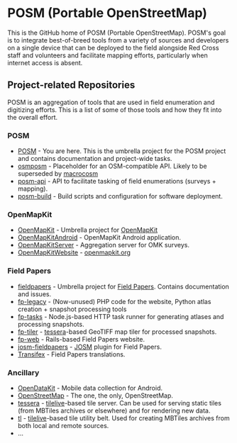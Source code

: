 # POSM (Portable OpenStreetMap)

This is the GitHub home of POSM (Portable OpenStreetMap). POSM's goal is to
integrate best-of-breed tools from a variety of sources and developers on a
single device that can be deployed to the field alongside Red Cross staff and
volunteers and facilitate mapping efforts, particularly when internet access is
absent.

## Project-related Repositories

POSM is an aggregation of tools that are used in field enumeration and
digitizing efforts. This is a list of some of those tools and how they fit into
the overall effort.

### POSM

* [POSM](https://github.com/AmericanRedCross/posm) - You are here. This is the
  umbrella project for the POSM project and contains documentation and
  project-wide tasks.
* [osmposm](https://github.com/AmericanRedCross/osmposm) - Placeholder for an
  OSM-compatible API. Likely to be superseded by
  [macrocosm](https://github.com/developmentseed/macrocosm)
* [posm-api](https://github.com/AmericanRedCross/posm-api) - API to facilitate
  tasking of field enumerations (surveys + mapping).
* [posm-build](https://github.com/AmericanRedCross/posm-build) - Build scripts
  and configuration for software deployment.

### OpenMapKit

* [OpenMapKit](https://github.com/AmericanRedCross/OpenMapKit) - Umbrella
  project for [OpenMapKit](http://openmapkit.org/)
* [OpenMapKitAndroid](https://github.com/AmericanRedCross/OpenMapKitAndroid) -
  OpenMapKit Android application.
* [OpenMapKitServer](https://github.com/americanredcross/OpenMapkitServer) -
  Aggregation server for OMK surveys.
* [OpenMapKitWebsite](https://github.com/AmericanRedCross/OpenMapKitWebsite) -
  [openmapkit.org](http://openmapkit.org/)

### Field Papers

* [fieldpapers](https://github.com/fieldpapers/fieldpapers) - Umbrella project
  for [Field Papers](http://fieldpapers.org/). Contains documentation and issues.
* [fp-legacy](https://github.com/fieldpapers/fp-legacy) - (Now-unused) PHP code
  for the website, Python atlas creation + snapshot processing tools
* [fp-tasks](https://github.com/fieldpapers/fp-tasks) - Node.js-based HTTP task
  runner for generating atlases and processing snapshots.
* [fp-tiler](https://github.com/fieldpapers/fp-tiler) -
  [tessera](https://github.com/mojodna/tessera)-based GeoTIFF map tiler for
  processed snapshots.
* [fp-web](https://github.com/fieldpapers/fp-web) - Rails-based Field Papers
  website.
* [josm-fieldpapers](https://github.com/fieldpapers/josm-fieldpapers) -
  [JOSM](https://josm.openstreetmap.de/) plugin for Field Papers.
* [Transifex](https://www.transifex.com/fieldpapers/) - Field Papers
  translations.

### Ancillary

* [OpenDataKit](https://opendatakit.org/) - Mobile data collection for Android.
* [OpenStreetMap](http://openstreetmap.org/) - The one, the only, OpenStreetMap.
* [tessera](https://github.com/mojodna/tessera) -
  [tilelive](https://github.com/mapbox/tilelive)-based tile server. Can be used
  for serving static tiles (from MBTiles archives or elsewhere) and for
  rendering new data.
* [tl](https://github.com/mojodna/tl) -
  [tilelive](https://github.com/mapbox/tilelive)-based tile utility belt. Used
  for creating MBTiles archives from both local and remote sources.
* ...

